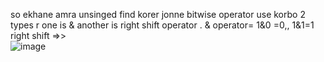 ​so ekhane amra unsinged find korer jonne bitwise operator use korbo 2 types r one is & another is right shift operator .
& operator= 1&0 =0,, 1&1=1<br>
right shift  =>><br>
![image](https://user-images.githubusercontent.com/81003608/197455627-704d4df6-6434-4075-8df4-5a252d726ef5.png)

